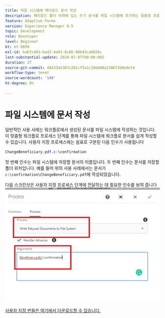 ```yaml
---
title: 파일 시스템에 페이로드 문서 작성
description: 페이로드 폴더 아래에 있는 쓰기 문서를 파일 시스템에 추가하는 맞춤형 프로세스 단계
feature: Adaptive Forms
version: Experience Manager 6.5
topic: Development
role: Developer
level: Beginner
kt: kt-9859
exl-id: bab7c403-ba42-4a91-8c86-90b43ca6026c
last-substantial-update: 2020-07-07T00:00:00Z
duration: 27
source-git-commit: 48433a5367c281cf5a1c106b08a1306f1b0e8ef4
workflow-type: tm+mt
source-wordcount: '140'
ht-degree: 0%

---
```


# 파일 시스템에 문서 작성

일반적인 사용 사례는 워크플로에서 생성된 문서를 파일 시스템에 작성하는 것입니다.
이 맞춤형 워크플로 프로세스 단계를 통해 파일 시스템에 워크플로 문서를 쉽게 작성할 수 있습니다.
사용자 지정 프로세스에는 쉼표로 구분된 다음 인수가 사용됩니다

```java
ChangeBeneficiary.pdf,c:\confirmation
```

첫 번째 인수는 파일 시스템에 저장할 문서의 이름입니다. 두 번째 인수는 문서를 저장할 폴더 위치입니다. 예를 들어 위의 사용 사례에서는 문서가 `c:\confirmation\ChangeBeneficiary.pdf`에 작성되었습니다.

다음 스크린샷은 사용자 지정 프로세스 단계에 전달하는 데 필요한 인수를 보여 줍니다
![write-payload-file-system](assets/write-payload-file-system.png)

[사용자 지정 번들은 여기에서 다운로드할 수 있습니다.](/help/forms/assets/common-osgi-bundles/SetValueApp.core-1.0-SNAPSHOT.jar)
